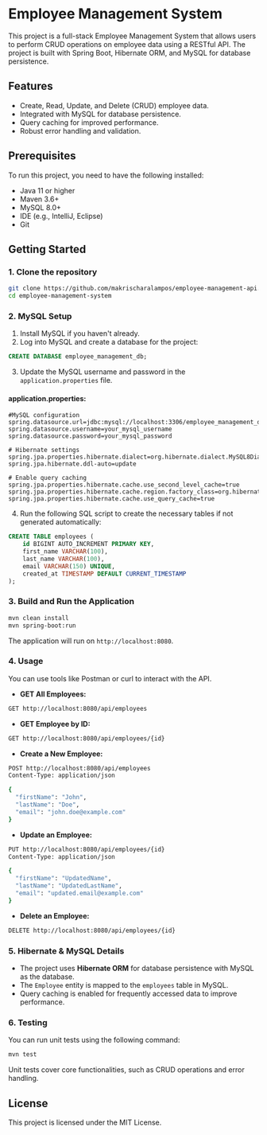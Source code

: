 # Employee Management System

This project is a full-stack Employee Management System that allows users to perform CRUD operations on employee data
using a RESTful API. The project is built with Spring Boot, Hibernate ORM, and MySQL for database persistence.

## Features

- Create, Read, Update, and Delete (CRUD) employee data.
- Integrated with MySQL for database persistence.
- Query caching for improved performance.
- Robust error handling and validation.

## Prerequisites

To run this project, you need to have the following installed:

- Java 11 or higher
- Maven 3.6+
- MySQL 8.0+
- IDE (e.g., IntelliJ, Eclipse)
- Git

## Getting Started

### 1. Clone the repository

```bash
git clone https://github.com/makrischaralampos/employee-management-api.git
cd employee-management-system
```

### 2. MySQL Setup

1. Install MySQL if you haven't already.
2. Log into MySQL and create a database for the project:

```sql
CREATE DATABASE employee_management_db;
```

3. Update the MySQL username and password in the `application.properties` file.

#### application.properties:

```properties
#MySQL configuration
spring.datasource.url=jdbc:mysql://localhost:3306/employee_management_db
spring.datasource.username=your_mysql_username
spring.datasource.password=your_mysql_password

# Hibernate settings
spring.jpa.properties.hibernate.dialect=org.hibernate.dialect.MySQL8Dialect
spring.jpa.hibernate.ddl-auto=update

# Enable query caching
spring.jpa.properties.hibernate.cache.use_second_level_cache=true
spring.jpa.properties.hibernate.cache.region.factory_class=org.hibernate.cache.ehcache.EhCacheRegionFactory
spring.jpa.properties.hibernate.cache.use_query_cache=true
```

4. Run the following SQL script to create the necessary tables if not generated automatically:

```sql
CREATE TABLE employees (
    id BIGINT AUTO_INCREMENT PRIMARY KEY,
    first_name VARCHAR(100),
    last_name VARCHAR(100),
    email VARCHAR(150) UNIQUE,
    created_at TIMESTAMP DEFAULT CURRENT_TIMESTAMP
);
```

### 3. Build and Run the Application

```bash
mvn clean install
mvn spring-boot:run
```

The application will run on `http://localhost:8080`.

### 4. Usage

You can use tools like Postman or curl to interact with the API.

- **GET All Employees:**

```bash
GET http://localhost:8080/api/employees
```

- **GET Employee by ID:**

```bash
GET http://localhost:8080/api/employees/{id}
```

- **Create a New Employee:**

```bash
POST http://localhost:8080/api/employees
Content-Type: application/json

{
  "firstName": "John",
  "lastName": "Doe",
  "email": "john.doe@example.com"
}
```

- **Update an Employee:**

```bash
PUT http://localhost:8080/api/employees/{id}
Content-Type: application/json

{
  "firstName": "UpdatedName",
  "lastName": "UpdatedLastName",
  "email": "updated.email@example.com"
}
```

- **Delete an Employee:**

```bash
DELETE http://localhost:8080/api/employees/{id}
```

### 5. Hibernate & MySQL Details

- The project uses **Hibernate ORM** for database persistence with MySQL as the database.
- The `Employee` entity is mapped to the `employees` table in MySQL.
- Query caching is enabled for frequently accessed data to improve performance.

### 6. Testing

You can run unit tests using the following command:

```bash
mvn test
```

Unit tests cover core functionalities, such as CRUD operations and error handling.

## License

This project is licensed under the MIT License.